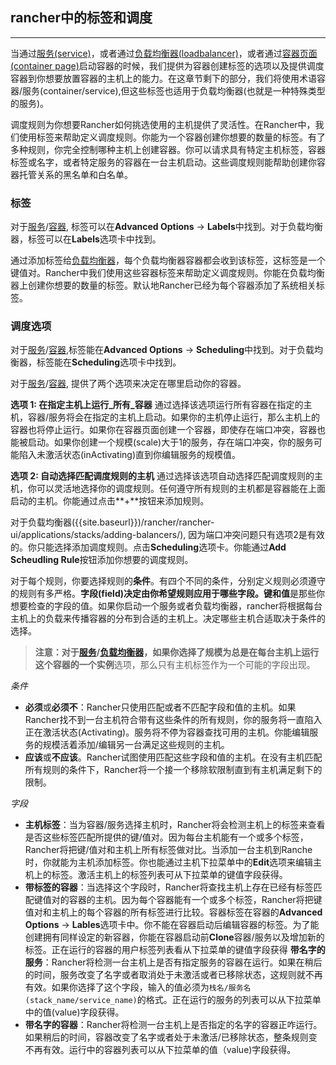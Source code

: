 ## rancher中的标签和调度
---

当通过[服务(service)]({{site.baseurl}}/rancher/rancher-ui/applications/stacks/adding-servies/)，或者通过[负载均衡器(loadbalancer)]({{site.baseurl}}/rancher/rancher-ui/applications/stacks/adding-balancers/)，或者通过[容器页面(container page)]({{site.baseurl}}/rancher/rancher-ui/infrastructure/containers/)启动容器的时候，我们提供为容器创建标签的选项以及提供调度容器到你想要放置容器的主机上的能力。在这章节剩下的部分，我们将使用术语容器/服务(container/service),但这些标签也适用于负载均衡器(也就是一种特殊类型的服务)。

调度规则为你想要Rancher如何挑选使用的主机提供了灵活性。在Rancher中，我们使用标签来帮助定义调度规则。你能为一个容器创建你想要的数量的标签。有了多种规则，你完全控制哪种主机上创建容器。你可以请求具有特定主机标签，容器标签或名字，或者特定服务的容器在一台主机启动。这些调度规则能帮助创建你容器托管关系的黑名单和白名单。

### 标签

对于[服务]({{site.baseurl}}/rancher/rancher-ui/applications/stacks/adding-services/)/[容器]({{site.baseurl}}/rancher/rancher-ui/infrastructure/containers/), 标签可以在**Advanced Options** -> **Labels**中找到。对于负载均衡器，标签可以在**Labels**选项卡中找到。


通过添加标签给[负载均衡器]({{site.baseurl}}/rancher/rancher-ui/applications/stacks/adding-balancers/)，每个负载均衡器容器都会收到该标签，这标签是一个键值对。Rancher中我们使用这些容器标签来帮助定义调度规则。你能在负载均衡器上创建你想要的数量的标签。默认地Rancher已经为每个容器添加了系统相关标签。

### 调度选项

对于[服务]({{site.baseurl}}/rancher/rancher-ui/application/stacks/adding-services/)/[容器]({{site.baseurl}}/rancher/rancher-ui/infrastructure/containers/),标签能在**Advanced Options** -> **Scheduling**中找到。对于负载均衡器，标签能在**Scheduling**选项卡中找到。

对于[服务]({{site.baseurl}}/rancher/rancher-ui/applications/stacks/adding-services/)/[容器]({{site.baseurl}}/rancher/rancher-ui/infrastructure/containers/), 提供了两个选项来决定在哪里启动你的容器。

**选项 1: 在指定主机上运行_所有_容器**
通过选择该选项运行所有容器在指定的主机，容器/服务将会在指定的主机上启动。如果你的主机停止运行，那么主机上的容器也将停止运行。如果你在容器页面创建一个容器，即使存在端口冲突，容器也能被启动。如果你创建一个规模(scale)大于1的服务，存在端口冲突，你的服务可能陷入未激活状态(inActivating)直到你编辑服务的规模值。

**选项 2: 自动选择匹配调度规则的主机**
通过选择该选项自动选择匹配调度规则的主机，你可以灵活地选择你的调度规则。任何遵守所有规则的主机都是容器能在上面启动的主机。你能通过点击**+**按钮来添加规则。

对于负载均衡器({{site.baseurl}})/rancher/rancher-ui/applications/stacks/adding-balancers/), 因为端口冲突问题只有选项2是有效的。你只能选择添加调度规则。点击**Scheduling**选项卡。你能通过**Add Scheudling Rule**按钮添加你想要的调度规则。

对于每个规则，你要选择规则的**条件**。有四个不同的条件，分别定义规则必须遵守的规则有多严格。**字段(field)**决定由你希望规则应用于哪些字段。**键**和**值**是那些你想要检查的字段的值。如果你启动一个服务或者负载均衡器，rancher将根据每台主机上的负载来传播容器的分布到合适的主机上。决定哪些主机合适取决于条件的选择。

> **注意：**对于[服务]({{site.baseurl}}/rancher/rancher-ui/applications/stacks/adding-services/)/[负载均衡器]({{site.baseurl}}/rancher/rancher-ui/applications/stacks/adding-balancers/)，如果你选择了规模为**总是在每台主机上运行这个容器的一个实例**选项，那么只有主机标签作为一个可能的字段出现。

_条件_

* **必须**或**必须不**：Rancher只使用匹配或者不匹配字段和值的主机。如果Rancher找不到一台主机符合带有这些条件的所有规则，你的服务将一直陷入正在激活状态(Activating)。服务将不停为容器查找可用的主机。你能编辑服务的规模活着添加/编辑另一台满足这些规则的主机。
* **应该**或**不应该**。Rancher试图使用匹配这些字段和值的主机。在没有主机匹配所有规则的条件下，Rancher将一个接一个移除软限制直到有主机满足剩下的限制。

_字段_

* **主机标签**：当为容器/服务选择主机时，Rancher将会检测主机上的标签来查看是否这些标签匹配所提供的键/值对。因为每台主机能有一个或多个标签，Rancher将把键/值对和主机上所有标签做对比。当添加一台主机到Ranche时，你就能为主机添加标签。你也能通过主机下拉菜单中的**Edit**选项来编辑主机上的标签。激活主机上的标签列表可从下拉菜单的键值字段获得。
* **带标签的容器**：当选择这个字段时，Rancher将查找主机上存在已经有标签匹配键值对的容器的主机。因为每个容器能有一个或多个标签，Rancher将把键值对和主机上的每个容器的所有标签进行比较。容器标签在容器的**Advanced Options** -> **Lables**选项卡中。你不能在容器启动后编辑容器的标签。为了能创建拥有同样设定的新容器，你能在容器启动前**Clone**容器/服务以及增加新的标签。正在运行的容器的用户标签列表看从下拉菜单的键值字段获得
**带名字的服务**：Rancher将检测一台主机上是否有指定服务的容器在运行。如果在稍后的时间，服务改变了名字或者取消处于未激活或者已移除状态，这规则就不再有效。如果你选择了这个字段，输入的值必须为`栈名/服务名(stack_name/service_name)`的格式。正在运行的服务的列表可以从下拉菜单中的值(value)字段获得。
* **带名字的容器**：Rancher将检测一台主机上是否指定的名字的容器正咋运行。如果稍后的时间，容器改变了名字或者处于未激活/已移除状态，整条规则变不再有效。运行中的容器列表可以从下拉菜单的值（value)字段获得。




